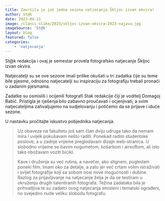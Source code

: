```yaml
---
title: Završila je još jedna sezona natjecanja Škljoc izvan okvira!
author: St@k
date: 2023-04-21
image: /clanci-slike/2023/skljoc-izvan-okvira-2023-najava.jpg
imageSource: 'St@k'
layout: blog
featured: false
categories:
	- 'natjecanja'
---
```


<script>
  import FeaturedPerson from '$lib/article-components/FeaturedPerson.svelte'
  // pt-14
</script>

St@k redakcija i ovaj je semestar provela fotografsko natjecanje Škljoc izvan okvira.

Natjecatelji su se ove sezone imali prilike okušati u tri zadatka čije su teme bile pjesme, odnosno natjecatelji su inspiraciju za fotografiju trebali pronaći u zadanim pjesmama.

Zadatke su osmislili i ocijenili fotografi Stak redakcije čiji je voditelj Domagoj Babić. Pristigla je rješenja bilo zabavno proučavati i ocjenjivati, a svim natjecateljima zahvaljujemo na sudjelovanju i potičemo da se prijave i iduće sezone.

U nastavku pročitajte iskustvo pobjednika natjecanja.

<FeaturedPerson name='Mateo Radman' description='IUO, 1. godina' imageUrl='/clanci-slike/2023/skljoc-2023-mateo-radman.jpg' />

> Uz obaveze na fakultetu još sam član dviju udruga tako da nemam mira i uvijek pokušavam nešto raditi. Ponekad radim studentske poslove, a u zadnje vrijeme pregledavam dizajn web-stranica. U slobodno vrijeme se bavim nogometom, košarkom i airsoftom, ali isto tako obožavam voziti bicikl.
>
> Kave i druženja su već rutina, a navečer, ako stignem, pogledam poneki film. Imam oko za detalje, a zato jer već crtam volim istraživati i svijet fotografije koji sa sobom nosi nove mogućnosti i dubine. Razlog za prijavljivanje na natjecanje želja je da se testiram u okruženju drugih talentiranih fotografa. Težina zadataka bila je prihvatljiva te su zadatci ovog natjecanja smisleni i tematski ograđeni, no svejedno nude veliku slobodu fotografu.
